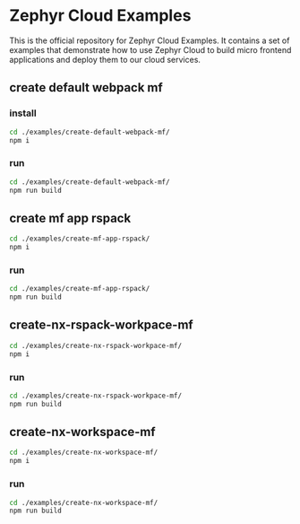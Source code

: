 # Zephyr Cloud Examples

This is the official repository for Zephyr Cloud Examples. It contains a set of examples that demonstrate how to use Zephyr Cloud to build
micro frontend applications and deploy them to our cloud services.

## create default webpack mf
### install
```bash
cd ./examples/create-default-webpack-mf/
npm i
```

### run
```bash
cd ./examples/create-default-webpack-mf/
npm run build
```

## create mf app rspack

```bash
cd ./examples/create-mf-app-rspack/
npm i
```

### run
```bash
cd ./examples/create-mf-app-rspack/
npm run build
```

## create-nx-rspack-workpace-mf

```bash
cd ./examples/create-nx-rspack-workpace-mf/
npm i
```

### run
```bash
cd ./examples/create-nx-rspack-workpace-mf/
npm run build
```

## create-nx-workspace-mf

```bash
cd ./examples/create-nx-workspace-mf/
npm i
```

### run
```bash
cd ./examples/create-nx-workspace-mf/
npm run build
```
